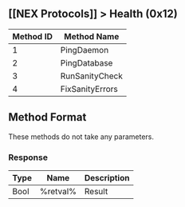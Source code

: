 ## [[NEX Protocols]] > Health (0x12)

| Method ID | Method Name |
| --- | --- |
| 1 | PingDaemon |
| 2 | PingDatabase |
| 3 | RunSanityCheck |
| 4 | FixSanityErrors |

## Method Format
These methods do not take any parameters.

### Response
| Type | Name | Description |
| --- | --- | --- |
| Bool | %retval% | Result |